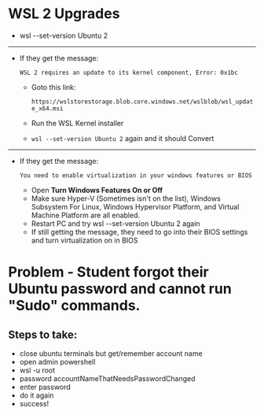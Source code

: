 # WSL 2 Upgrades

* wsl --set-version Ubuntu 2

--------------------------------------------------------------------

* If they get the message:

    ```WSL 2 requires an update to its kernel component, Error: 0x1bc```

    * Goto this link:

        ```https://wslstorestorage.blob.core.windows.net/wslblob/wsl_update_x64.msi```



    * Run the WSL Kernel installer

    *  ```wsl --set-version Ubuntu 2``` again and it should Convert

--------------------------------------------------------------------

* If they get the message:

    ```You need to enable virtualization in your windows features or BIOS```

    * Open **Turn Windows Features On or Off**
    * Make sure Hyper-V (Sometimes isn't on the list), Windows Subsystem For Linux, Windows Hypervisor Platform, and Virtual Machine Platform are all enabled.
    * Restart PC and try wsl --set-version Ubuntu 2 again
    * If still getting the message, they need to go into their BIOS settings and turn virtualization on in BIOS


# Problem - Student forgot their Ubuntu password and cannot run "Sudo" commands.

## Steps to take:
- close ubuntu terminals but get/remember account name
- open admin powershell
- wsl -u root
- password accountNameThatNeedsPasswordChanged
- enter password
- do it again
- success!